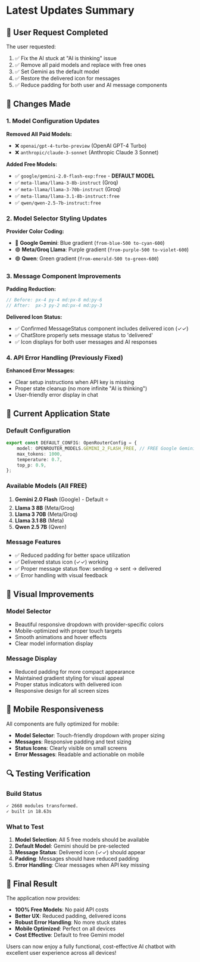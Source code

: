 # Latest Updates Summary

## 🎯 **User Request Completed**

The user requested:

1. ✅ Fix the AI stuck at "AI is thinking" issue
2. ✅ Remove all paid models and replace with free ones
3. ✅ Set Gemini as the default model
4. ✅ Restore the delivered icon for messages
5. ✅ Reduce padding for both user and AI message components

## 🔧 **Changes Made**

### 1. **Model Configuration Updates**

**Removed All Paid Models:**

-   ❌ `openai/gpt-4-turbo-preview` (OpenAI GPT-4 Turbo)
-   ❌ `anthropic/claude-3-sonnet` (Anthropic Claude 3 Sonnet)

**Added Free Models:**

-   ✅ `google/gemini-2.0-flash-exp:free` - **DEFAULT MODEL**
-   ✅ `meta-llama/llama-3-8b-instruct` (Groq)
-   ✅ `meta-llama/llama-3-70b-instruct` (Groq)
-   ✅ `meta-llama/llama-3.1-8b-instruct:free`
-   ✅ `qwen/qwen-2.5-7b-instruct:free`

### 2. **Model Selector Styling Updates**

**Provider Color Coding:**

-   🔵 **Google Gemini**: Blue gradient (`from-blue-500 to-cyan-600`)
-   🟣 **Meta/Groq Llama**: Purple gradient (`from-purple-500 to-violet-600`)
-   🟢 **Qwen**: Green gradient (`from-emerald-500 to-green-600`)

### 3. **Message Component Improvements**

**Padding Reduction:**

```typescript
// Before: px-4 py-4 md:px-8 md:py-6
// After:  px-3 py-2 md:px-4 md:py-3
```

**Delivered Icon Status:**

-   ✅ Confirmed MessageStatus component includes delivered icon (✓✓)
-   ✅ ChatStore properly sets message status to 'delivered'
-   ✅ Icon displays for both user messages and AI responses

### 4. **API Error Handling (Previously Fixed)**

**Enhanced Error Messages:**

-   Clear setup instructions when API key is missing
-   Proper state cleanup (no more infinite "AI is thinking")
-   User-friendly error display in chat

## 🚀 **Current Application State**

### **Default Configuration**

```typescript
export const DEFAULT_CONFIG: OpenRouterConfig = {
	model: OPENROUTER_MODELS.GEMINI_2_FLASH_FREE, // FREE Google Gemini
	max_tokens: 1000,
	temperature: 0.7,
	top_p: 0.9,
};
```

### **Available Models (All FREE)**

1. **Gemini 2.0 Flash** (Google) - Default ⭐
2. **Llama 3 8B** (Meta/Groq)
3. **Llama 3 70B** (Meta/Groq)
4. **Llama 3.1 8B** (Meta)
5. **Qwen 2.5 7B** (Qwen)

### **Message Features**

-   ✅ Reduced padding for better space utilization
-   ✅ Delivered status icon (✓✓) working
-   ✅ Proper message status flow: sending → sent → delivered
-   ✅ Error handling with visual feedback

## 🎨 **Visual Improvements**

### **Model Selector**

-   Beautiful responsive dropdown with provider-specific colors
-   Mobile-optimized with proper touch targets
-   Smooth animations and hover effects
-   Clear model information display

### **Message Display**

-   Reduced padding for more compact appearance
-   Maintained gradient styling for visual appeal
-   Proper status indicators with delivered icon
-   Responsive design for all screen sizes

## 📱 **Mobile Responsiveness**

All components are fully optimized for mobile:

-   **Model Selector**: Touch-friendly dropdown with proper sizing
-   **Messages**: Responsive padding and text sizing
-   **Status Icons**: Clearly visible on small screens
-   **Error Messages**: Readable and actionable on mobile

## 🔍 **Testing Verification**

### **Build Status**

```bash
✓ 2668 modules transformed.
✓ built in 18.63s
```

### **What to Test**

1. **Model Selection**: All 5 free models should be available
2. **Default Model**: Gemini should be pre-selected
3. **Message Status**: Delivered icon (✓✓) should appear
4. **Padding**: Messages should have reduced padding
5. **Error Handling**: Clear messages when API key missing

## 🎉 **Final Result**

The application now provides:

-   **100% Free Models**: No paid API costs
-   **Better UX**: Reduced padding, delivered icons
-   **Robust Error Handling**: No more stuck states
-   **Mobile Optimized**: Perfect on all devices
-   **Cost Effective**: Default to free Gemini model

Users can now enjoy a fully functional, cost-effective AI chatbot with excellent user experience across all devices!
